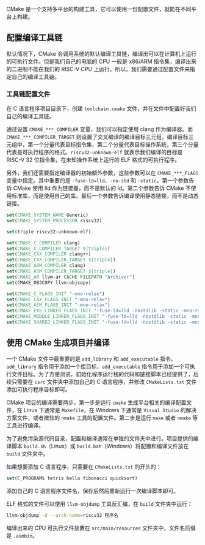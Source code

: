CMake 是一个支持多平台的构建工具，它可以使用一份配置文件，就能在不同平台上构建。

## 配置编译工具链

默认情况下，CMake 会调用系统的默认编译工具链，编译出可以在计算机上运行的可执行文件。但是我们自己的电脑的 CPU 一般是 x86/ARM 指令集，编译出来的二进制不能在我们的 RISC-V CPU 上运行。所以，我们需要通过配置文件来指定自己的编译工具链。

### 工具链配置文件

在 C 语言程序项目目录下，创建 `toolchain.cmake` 文件，并在文件中配置好我们自己的编译工具链。

通过设置 `CMAKE_***_COMPILER` 变量，我们可以指定使用 clang 作为编译器。而 `CMAKE_***_COMPILER_TARGET` 则设置了交叉编译的编译目标三元组。编译目标三元组中，第一个分量代表目标指令集，第二个分量代表目标操作系统，第三个分量代表是可执行程序的格式。`riscv32-unknown-elf` 就表示我们编译的目标是 RISC-V 32 位指令集，在未知操作系统上运行的 ELF 格式的可执行程序。

另外，我们还需要指定编译器的初始额外参数，这些参数可以在 `CMAKE_***_FLAGS` 变量中指定。其中重要的是 `-fuse-ld=lld`、`-no-std` 和 `-static`。第一个参数告诉 CMake 使用 lld 作为链接器，而不是默认的 ld。第二个参数告诉 CMake 不使用标准库，而是使用自己的库。最后一个参数告诉编译使用静态链接，而不是动态链接。

```cmake
set(CMAKE_SYSTEM_NAME Generic)
set(CMAKE_SYSTEM_PROCESSOR riscv32)

set(triple riscv32-unknown-elf)

set(CMAKE_C_COMPILER clang)
set(CMAKE_C_COMPILER_TARGET ${triple})
set(CMAKE_CXX_COMPILER clang++)
set(CMAKE_CXX_COMPILER_TARGET ${triple})
set(CMAKE_ASM_COMPILER clang)
set(CMAKE_ASM_COMPILER_TARGET ${triple})
set(CMAKE_AR llvm-ar CACHE FILEPATH "Archiver")
set(CMAKE_OBJCOPY llvm-objcopy)

set(CMAKE_C_FLAGS_INIT "-mno-relax")
set(CMAKE_CXX_FLAGS_INIT "-mno-relax")
set(CMAKE_ASM_FLAGS_INIT "-mno-relax")
set(CMAKE_EXE_LINKER_FLAGS_INIT "-fuse-ld=lld -nostdlib -static -mno-relax")
set(CMAKE_MODULE_LINKER_FLAGS_INIT "-fuse-ld=lld -nostdlib -static -mno-relax")
set(CMAKE_SHARED_LINKER_FLAGS_INIT "-fuse-ld=lld -nostdlib -static -mno-relax")
```

## 使用 CMake 生成项目并编译

一个 CMake 文件中最重要的是 `add_library` 和 `add_executable` 指令。`add_library` 指令用于添加一个库目标，`add_executable` 指令用于添加一个可执行文件目标。为了方便测试，初始化程序运行栈的代码和链接脚本已经提供了，后续只需要在 `csrc` 文件夹中添加自己的 C 语言程序，并修改 `CMakeLists.txt` 文件添加可执行程序目标即可。

CMake 项目的编译需要两步，第一步是运行 `cmake` 生成平台相关的编译配置文件，在 Linux 下通常是 `Makefile`，在 Windows 下通常是 `Visual Studio` 的解决方案文件，或者微软的 `nmake` 工具的配置文件。第二步是运行 `make` 或者 `nmake` 等工具进行编译。

为了避免污染源代码目录，配置和编译通常在单独的文件夹中进行。项目提供的编译脚本 `build.sh`（Linux）或 `build.bat`（Windows）将配置和编译文件放在 `build` 文件夹中。

如果想要添加 C 语言程序，只需要在 `CMakeLists.txt` 的开头的：

```cmake
set(C_PROGRAMS tetris hello fibonacci quicksort)
```

添加自己的 C 语言程序文件名，保存后然后重新运行一次编译脚本即可。

ELF 格式的文件可以使用 `llvm-objdump` 工具反汇编，在 `build` 文件夹中运行：

```bash
llvm-objdump -d --arch-name=riscv32 程序名
```

编译出来的 CPU 可执行文件放置在 `src/main/resources` 文件夹中，文件名后缀是 `.asmbin`。
